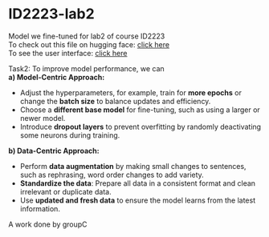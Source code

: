 # ID2223-lab2
Model we fine-tuned for lab2 of course ID2223  
To check out this file on hugging face: [click here](https://huggingface.co/rkwsuper/lora_model/tree/main)  
To see the user interface: [click here](https://huggingface.co/spaces/someday12/lab)  

Task2: To improve model performance, we can  
**a) Model-Centric Approach:**  
- Adjust the hyperparameters, for example, train for **more epochs** or change the **batch size** to balance updates and efficiency.  
- Choose a **different base model** for fine-tuning, such as using a larger or newer model.  
- Introduce **dropout layers** to prevent overfitting by randomly deactivating some neurons during training.  

**b) Data-Centric Approach:**  
- Perform **data augmentation** by making small changes to sentences, such as rephrasing, word order changes to add variety.  
- **Standardize the data**: Prepare all data in a consistent format and clean irrelevant or duplicate data.  
- Use **updated and fresh data** to ensure the model learns from the latest information.

A work done by groupC


